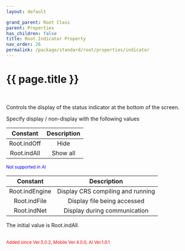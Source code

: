 ```yaml
---
layout: default

grand_parent: Root Class
parent: Properties
has_children: false
title: Root.Indicator Property
nav_order: 26
permalink: /package/standard/root/properties/indicator
---
```

# {{ page.title }}
<br>

Controls the display of the status indicator at the bottom of the screen.

 

Specify display / non-display with the following values

|   Constant  | Description |
|:-----------:|:-----------:|
| Root.indOff |     Hide    |
| Root.indAll |   Show all  |

<small><span style="color:blue">Not supported in AI</span></small><br>

|    Constant    |            Description            |
|:--------------:|:---------------------------------:|
| Root.indEngine | Display CRS compiling and running |
|  Root.indFile  |    Display file being accessed    |
|   Root.indNet  |    Display during communication   |

The initial value is Root.indAll.

<br><small><span style="color:red">Added since Ver.5.0.2, Mobile Ver.4.0.0, AI Ver.1.0.1</span></small>

